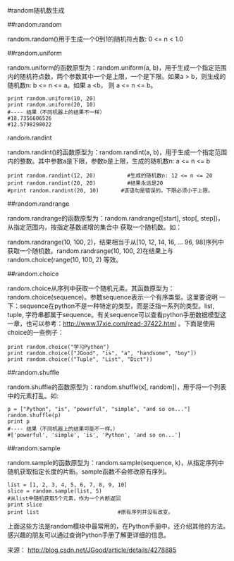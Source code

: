 #random随机数生成

##random.random

random.random()用于生成一个0到1的随机符点数: 0 <= n < 1.0

##random.uniform

random.uniform的函数原型为：random.uniform(a, b)，用于生成一个指定范围内的随机符点数，两个参数其中一个是上限，一个是下限。如果a > b，则生成的随机数n: b <= n <= a。如果 a <b， 则 a <= n <= b。

    print random.uniform(10, 20)
    print random.uniform(20, 10)
    #---- 结果（不同机器上的结果不一样）
    #18.7356606526
    #12.5798298022  

random.randint

random.randint()的函数原型为：random.randint(a, b)，用于生成一个指定范围内的整数。其中参数a是下限，参数b是上限，生成的随机数n: a <= n <= b

    print random.randint(12, 20)          #生成的随机数n: 12 <= n <= 20
    print random.randint(20, 20)          #结果永远是20
    #print random.randint(20, 10)       #该语句是错误的。下限必须小于上限。  

##random.randrange

random.randrange的函数原型为：random.randrange([start], stop[, step])，从指定范围内，按指定基数递增的集合中 获取一个随机数。如：

random.randrange(10, 100, 2)，结果相当于从[10, 12, 14, 16, ... 96, 98]序列中获取一个随机数。random.randrange(10, 100, 2)在结果上与 random.choice(range(10, 100, 2) 等效。

##random.choice

random.choice从序列中获取一个随机元素。其函数原型为：random.choice(sequence)。参数sequence表示一个有序类型。这里要说明 一下：sequence在python不是一种特定的类型，而是泛指一系列的类型。list, tuple, 字符串都属于sequence。有关sequence可以查看python手册数据模型这一章，也可以参考：http://www.17xie.com/read-37422.html 。下面是使用choice的一些例子：

    print random.choice("学习Python")
    print random.choice(["JGood", "is", "a", "handsome", "boy"])
    print random.choice(("Tuple", "List", "Dict"))  

##random.shuffle

random.shuffle的函数原型为：random.shuffle(x[, random])，用于将一个列表中的元素打乱。如:

    p = ["Python", "is", "powerful", "simple", "and so on..."]
    random.shuffle(p)
    print p
    #---- 结果（不同机器上的结果可能不一样。）
    #['powerful', 'simple', 'is', 'Python', 'and so on...']  

##random.sample

random.sample的函数原型为：random.sample(sequence, k)，从指定序列中随机获取指定长度的片断。sample函数不会修改原有序列。

    list = [1, 2, 3, 4, 5, 6, 7, 8, 9, 10]
    slice = random.sample(list, 5)
    #从list中随机获取5个元素，作为一个片断返回
    print slice
    print list                         #原有序列并没有改变。    　　

上面这些方法是random模块中最常用的，在Python手册中，还介绍其他的方法。感兴趣的朋友可以通过查询Python手册了解更详细的信息。


来源：   http://blog.csdn.net/JGood/article/details/4278885 
